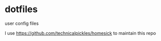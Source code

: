 dotfiles
========

user config files

I use https://github.com/technicalpickles/homesick to maintain this repo
